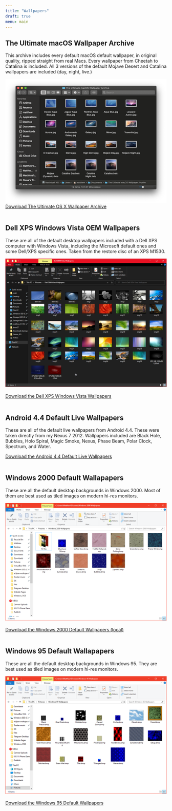 ```yaml
---
title: "Wallpapers"
draft: true
menu: main
---
```


<h2>The Ultimate macOS Wallpaper Archive</h2>
<p>This archive includes every default macOS default wallpaper, in original quality, ripped straight from real Macs. Every wallpaper from Cheetah to Catalina is included. All 3 versions of the default Mojave Desert and Catalina wallpapers are included (day, night, live.)</p>
<img src="images/wallpaperarchive.png">
<br>
<a href="/content/pages/files/The Ultimate macOS Wallpaper Archive.zip" class="btn btn-primary btn-outline">Download The Ultimate OS X Wallpaper Archive</a>
<br>
<br>
<h2>Dell XPS Windows Vista OEM Wallpapers</h2>
<p>These are all of the default desktop wallpapers included with a Dell XPS computer with Windows Vista, including the Microsoft default ones and some Dell/XPS specific ones. Taken from the restore disc of an XPS M1530.</p>
<img src="images/XPSWallpapersThumb.png">
<br>
<br>
<a href="files/Dell OEM Vista Wallpapers.zip" class="btn btn-primary btn-outline">Download the Dell XPS Windows Vista Wallpapers</a>
<br>
<br>
<h2>Android 4.4 Default Live Wallpapers</h2>
<p>These are all of the default live wallpapers from Android 4.4. These were taken directly from my Nexus 7 2012. Wallpapers included are Black Hole, Bubbles, Holo Spiral, Magic Smoke, Nexus, Phase Beam, Polar Clock, Spectrum, and Water. </p>
<a href="files/Android 4.4 Live Wallpapers.zip" class="btn btn-primary btn-outline">Download the Android 4.4 Default Live Wallpapers</a>
<br>
<br>
<h2>Windows 2000 Default Wallapapers</h2>
<p>These are all the default desktop backgrounds in Windows 2000. Most of them are best used as tiled images on modern hi-res monitors. </p>
<img src="images/2KWallpapersThumb.png">
<br>
<br>
<a href="files/Windows 2000 Wallpapers.zip" class="btn btn-primary btn-outline">Download the Windows 2000 Default Wallpapers (local)</a>
<br>
<br>
<h2>Windows 95 Default Wallapapers</h2>
<p>These are all the default desktop backgrounds in Windows 95. They are best used as tiled images on modern hi-res monitors. </p>
<img src="images/95WallpapersThumb.png">
<br>
<br>
<a href="files/Windows 95 Wallpapers.zip" class="btn btn-primary btn-outline">Download the Windows 95 Default Wallpapers</a>
